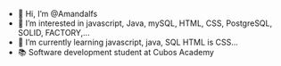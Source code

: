 - 👋 Hi, I’m @Amandalfs
- 👀 I’m interested in javascript, Java, mySQL, HTML, CSS, PostgreSQL, SOLID, FACTORY,...
- 🌱 I’m currently learning javascript, java, SQL HTML is CSS...
- 📚 Software development student at Cubos Academy

<!---
Amandalfs/Amandalfs is a ✨ special ✨ repository because its `README.md` (this file) appears on your GitHub profile.
You can click the Preview link to take a look at your changes.
--->
